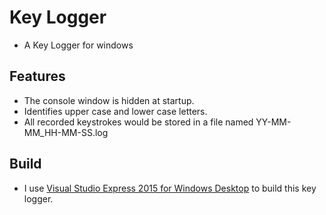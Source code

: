 # Key Logger
- A Key Logger for windows

## Features
- The console window is hidden at startup.
- Identifies upper case and lower case letters.
- All recorded keystrokes would be stored in a file named YY-MM-MM_HH-MM-SS.log
 
## Build
- I use [Visual Studio Express 2015 for Windows Desktop](https://www.visualstudio.com/zh-tw/products/visual-studio-express-vs.aspx) to build this key logger. 
